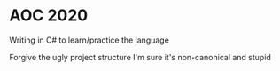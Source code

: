 # AOC 2020
Writing in C# to learn/practice the language

Forgive the ugly project structure I'm sure it's non-canonical and stupid
